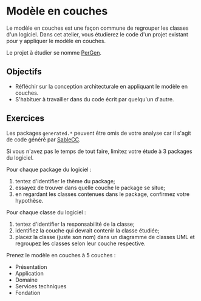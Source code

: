 Modèle en couches
=================

Le modèle en couches est une façon commune de regrouper les classes d'un
logiciel. Dans cet atelier, vous étudierez le code d'un projet existant pour y
appliquer le modèle en couches.

Le projet à étudier se nomme [PerGen](https://github.com/jacquesberger/Pergen).

Objectifs
---------

* Réfléchir sur la conception architecturale en appliquant le modèle en couches.
* S'habituer à travailler dans du code écrit par quelqu'un d'autre.

Exercices
---------

Les packages `generated.*` peuvent être omis de votre analyse car il s'agit
de code généré par [SableCC](http://www.sablecc.org/).

Si vous n'avez pas le temps de tout faire, limitez votre étude à 3 packages du
logiciel.

Pour chaque package du logiciel :
1. tentez d'identifier le thème du package;
2. essayez de trouver dans quelle couche le package se situe;
3. en regardant les classes contenues dans le package, confirmez votre
   hypothèse.

Pour chaque classe du logiciel :
1. tentez d'identifier la responsabilité de la classe;
2. identifiez la couche qui devrait contenir la classe étudiée;
3. placez la classe (juste son nom) dans un diagramme de classes UML et
   regroupez les classes selon leur couche respective.

Prenez le modèle en couches à 5 couches :
* Présentation
* Application
* Domaine
* Services techniques
* Fondation
